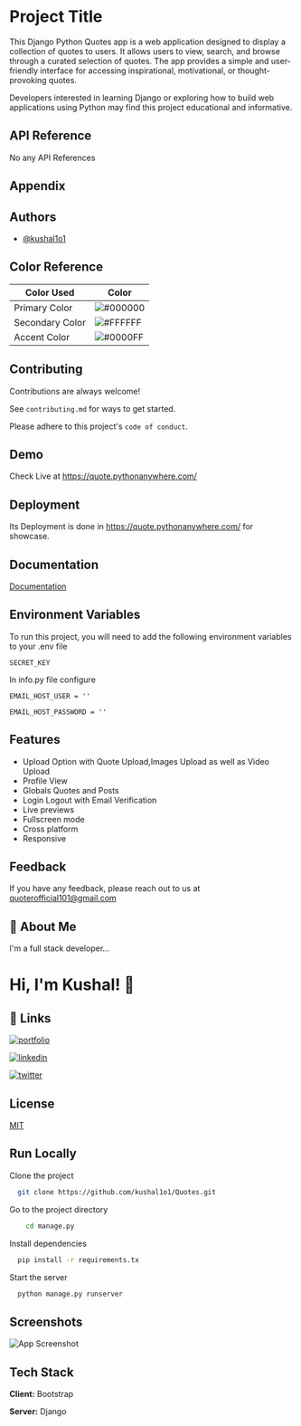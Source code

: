 
# Project Title

This Django Python Quotes app is a web application designed to display a collection of quotes to users. It allows users to view, search, and browse through a curated selection of quotes. The app provides a simple and user-friendly interface for accessing inspirational, motivational, or thought-provoking quotes.

Developers interested in learning Django or exploring how to build web applications using Python may find this project educational and informative.


## API Reference
No any API References



## Appendix



## Authors

- [@kushal1o1](https://www.github.com/kushal1o1)

## Color Reference

| Color Used            | Color     | 
| ----------------- | ------------------------------------------------------------------ |
|Primary Color | ![#000000](https://via.placeholder.com/10/00000?text=+)  ||Black #000000|
| Secondary Color | ![#FFFFFF](https://via.placeholder.com/10/FFF?text=+)  ||White #FFFFF|
| Accent Color | ![#0000FF](https://via.placeholder.com/10/0000FF?text=+)  ||Blue #0000FF|



## Contributing

Contributions are always welcome!

See `contributing.md` for ways to get started.

Please adhere to this project's `code of conduct`.


## Demo
Check Live at https://quote.pythonanywhere.com/


## Deployment
Its Deployment is done in https://quote.pythonanywhere.com/ for showcase.


## Documentation

[Documentation]()


## Environment Variables

To run this project, you will need to add the following environment variables to your .env file

`SECRET_KEY` 

In info.py file configure 

`EMAIL_HOST_USER = ''`

`EMAIL_HOST_PASSWORD = ''`






## Features

- Upload Option with Quote Upload,Images Upload as well as Video Upload
- Profile View 
- Globals Quotes and Posts
- Login Logout with Email Verification
- Live previews
- Fullscreen mode
- Cross platform
- Responsive




## Feedback

If you have any feedback, please reach out to us at quoterofficial101@gmail.com


## 🚀 About Me
I'm a full stack developer...


# Hi, I'm Kushal! 👋


## 🔗 Links
[![portfolio](https://img.shields.io/badge/my_portfolio-000?style=for-the-badge&logo=ko-fi&logoColor=white)](https://kushal1o1.github.io/portfolio.github.io)

[![linkedin](https://img.shields.io/badge/linkedin-0A66C2?style=for-the-badge&logo=linkedin&logoColor=white)](https://www.linkedin.com/kushal1o1)

[![twitter](https://img.shields.io/badge/twitter-1DA1F2?style=for-the-badge&logo=twitter&logoColor=white)](https://twitter.com/kushal1o1)


## License

[MIT](https://choosealicense.com/licenses/mit/)


## Run Locally

Clone the project

```bash
  git clone https://github.com/kushal1o1/Quotes.git
```

Go to the project directory

```bash
    cd manage.py
```

Install dependencies

```bash
  pip install -r requirements.tx
```

Start the server

```bash
  python manage.py runserver
```


## Screenshots

![App Screenshot](https://via.placeholder.com/468x300?text=App+Screenshot+Here)


## Tech Stack

**Client:** Bootstrap

**Server:** Django


